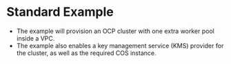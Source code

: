 # Standard Example

 - The example will provision an OCP cluster with one extra worker pool inside a VPC.
 - The example also enables a key management service (KMS) provider for the cluster, as well as the required COS instance.
